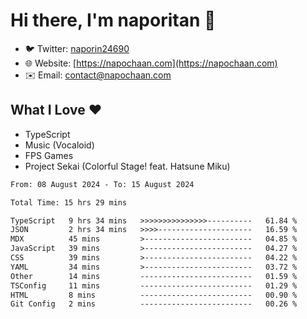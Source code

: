 # Hi there, I'm naporitan 👋

- 🐦 Twitter: [naporin24690](https://twitter.com/naporin24690)
- 🌐 Website: [https://napochaan.com](https://napochaan.com)
- ✉️ Email: [contact@napochaan.com](mailto:contact@napochaan.com)

## What I Love ❤️
- TypeScript
- Music (Vocaloid)
- FPS Games
- Project Sekai (Colorful Stage! feat. Hatsune Miku)

<!--START_SECTION:waka-->

```txt
From: 08 August 2024 - To: 15 August 2024

Total Time: 15 hrs 29 mins

TypeScript   9 hrs 34 mins   >>>>>>>>>>>>>>>----------   61.84 %
JSON         2 hrs 34 mins   >>>>---------------------   16.59 %
MDX          45 mins         >------------------------   04.85 %
JavaScript   39 mins         >------------------------   04.27 %
CSS          39 mins         >------------------------   04.22 %
YAML         34 mins         >------------------------   03.72 %
Other        14 mins         -------------------------   01.59 %
TSConfig     11 mins         -------------------------   01.29 %
HTML         8 mins          -------------------------   00.90 %
Git Config   2 mins          -------------------------   00.26 %
```

<!--END_SECTION:waka-->

